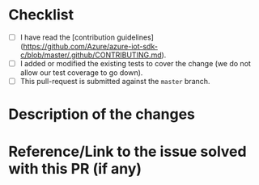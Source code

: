 <!--
Thank you for helping us improve the Azure IoT C# SDK!

Need support?
- Have a feature request for SDKs? Please post it on [User Voice](https://feedback.azure.com/forums/321918-azure-iot) to help us prioritize.
- Have a technical question? Ask on [Stack Overflow](https://stackoverflow.com/questions/tagged/azure-iot-hub) with tag “azure-iot-hub”
- Need Support? Every customer with an active Azure subscription has access to support with guaranteed response time.  Consider submitting a ticket and get assistance from Microsoft support team
- Found a bug? Please help us fix it by thoroughly documenting it and filing an issue on GitHub (C, Java, .NET, Node.js, Python).
-->

# Checklist
- [ ] I have read the [contribution guidelines] (https://github.com/Azure/azure-iot-sdk-c/blob/master/.github/CONTRIBUTING.md).
- [ ] I added or modified the existing tests to cover the change (we do not allow our test coverage to go down).
- [ ] This pull-request is submitted against the `master` branch.
<!-- If not against master, please add the reason. -->

# Description of the changes
<!-- Itemized list of changes. -->

# Reference/Link to the issue solved with this PR (if any)
<!-- Use Fixes #nnnn to automatically close the issue. -->
